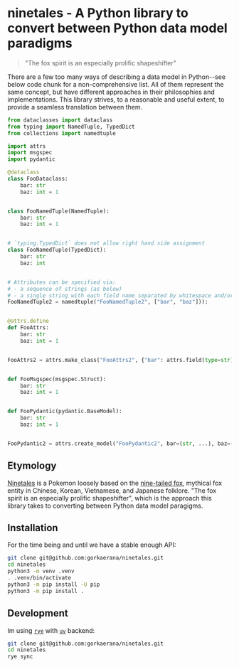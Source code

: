 # ninetales - A Python library to convert between Python data model paradigms

> "The fox spirit is an especially prolific shapeshifter"

There are a few too many ways of describing a data model in Python--see below code chunk for a non-comprehensive list. All of them represent the same concept, but have different approaches in their philosophies and implementations. This library strives, to a reasonable and useful extent, to provide a seamless translation between them.
```python
from dataclasses import dataclass
from typing import NamedTuple, TypedDict
from collections import namedtuple

import attrs
import msgspec
import pydantic

@dataclass
class FooDataclass:
    bar: str
	baz: int = 1


class FooNamedTuple(NamedTuple):
    bar: str
	baz: int = 1


# `typing.TypedDict` does not allow right hand side assignment
class FooNamedTuple(TypedDict):
    bar: str
	baz: int


# Attributes can be specified via:
# - a sequence of strings (as below)
# - a single string with each field name separated by whitespace and/or commas (e.g., "bar baz", "bar, baz")
FooNamedTuple2 = namedtuple("FooNamedTuple2", ["bar", "baz"])):


@attrs.define
def FooAttrs:
    bar: str
	baz: int = 1


FooAttrs2 = attrs.make_class("FooAttrs2", {"bar": attrs.field(type=str), "baz": attrs.field(type=int, default=1)})


def FooMsgspec(msgspec.Struct):
    bar: str
	baz: int = 1


def FooPydantic(pydantic.BaseModel):
    bar: str
	baz: int = 1


FooPydantic2 = attrs.create_model("FooPydantic2", bar=(str, ...), baz=(int, 1)})
```

## Etymology
[Ninetales](https://bulbapedia.bulbagarden.net/wiki/Ninetales_(Pok%C3%A9mon)) is a Pokemon loosely based on the [nine-tailed fox](https://en.wikipedia.org/wiki/Nine-tailed_fox), mythical fox entity in Chinese, Korean, Vietnamese, and Japanese folklore. "The fox spirit is an especially prolific shapeshifter", which is the approach this library takes to converting between Python data model paragigms.

## Installation
For the time being and until we have a stable enough API:
```bash
git clone git@github.com:gorkaerana/ninetales.git
cd ninetales
python3 -m venv .venv
. .venv/bin/activate
python3 -m pip install -U pip
python3 -m pip install .
```

## Development
Im using [`rye`](https://rye-up.com/) with [`uv`](https://github.com/astral-sh/uv) backend:
```bash
git clone git@github.com:gorkaerana/ninetales.git
cd ninetales
rye sync
```

